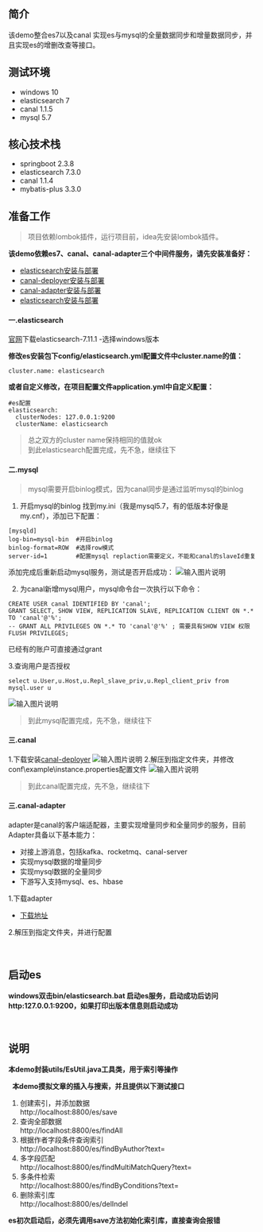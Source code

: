 ## 简介
该demo整合es7以及canal 实现es与mysql的全量数据同步和增量数据同步，并且实现es的增删改查等接口。

## 测试环境
* windows 10
* elasticsearch 7
* canal 1.1.5
* mysql 5.7
## 核心技术栈
* springboot 2.3.8
* elasticsearch 7.3.0
* canal 1.1.4
* mybatis-plus 3.3.0

## 准备工作

> 项目依赖lombok插件，运行项目前，idea先安装lombok插件。

 **该demo依赖es7、canal、canal-adapter三个中间件服务，请先安装准备好：**

- [elasticsearch安装与部署](https://blog.csdn.net/jixieguang/article/details/110621561)
- [canal-deployer安装与部署](https://blog.csdn.net/jixieguang/article/details/110621561)
- [canal-adapter安装与部署](https://blog.csdn.net/jixieguang/article/details/110621561)
- [elasticsearch安装与部署](https://blog.csdn.net/jixieguang/article/details/110621561)


#### 一.elasticsearch
[官网](https://www.elastic.co/cn/downloads/elasticsearch)下载elasticsearch-7.11.1 -选择windows版本

**修改es安装包下config/elasticsearch.yml配置文件中cluster.name的值：**
```properties
cluster.name: elasticsearch
```

**或者自定义修改，在项目配置文件application.yml中自定义配置：**

```properties
#es配置
elasticsearch:
  clusterNodes: 127.0.0.1:9200
  clusterName: elasticsearch
```
> 总之双方的cluster name保持相同的值就ok  
> 到此elasticsearch配置完成，先不急，继续往下

#### 二.mysql

> mysql需要开启binlog模式，因为canal同步是通过监听mysql的binlog

1. 开启mysql的binlog
找到my.ini（我是mysql5.7，有的低版本好像是my.cnf），添加已下配置：

```
[mysqld]
log-bin=mysql-bin  #开启binlog
binlog-format=ROW  #选择row模式
server-id=1        #配置mysql replaction需要定义，不能和canal的slaveId重复
```
添加完成后重新启动mysql服务，测试是否开启成功：
![输入图片说明](https://images.gitee.com/uploads/images/2021/0331/153739_8f7d8482_4951941.png "1617176241(1).png")

2. 为canal新增mysql用户，mysql命令台一次执行以下命令：

```
CREATE USER canal IDENTIFIED BY 'canal';  
GRANT SELECT, SHOW VIEW, REPLICATION SLAVE, REPLICATION CLIENT ON *.* TO 'canal'@'%';
-- GRANT ALL PRIVILEGES ON *.* TO 'canal'@'%' ; 需要具有SHOW VIEW 权限
FLUSH PRIVILEGES;
```
已经有的账户可直接通过grant

3.查询用户是否授权

`select u.User,u.Host,u.Repl_slave_priv,u.Repl_client_priv from mysql.user u`

![输入图片说明](https://images.gitee.com/uploads/images/2021/0331/155234_25fbb76a_4951941.png "1617177136(1).png")

> 到此mysql配置完成，先不急，继续往下

#### 三.canal

1.下载安装[canal-deployer](https://github.com/alibaba/canal/releases/tag/canal-1.1.5-alpha-2)
![输入图片说明](https://images.gitee.com/uploads/images/2021/0331/152154_67e1204b_4951941.png "1617175292(1).png")
2.解压到指定文件夹，并修改conf\example\instance.properties配置文件
![输入图片说明](https://images.gitee.com/uploads/images/2021/0331/154421_d211bd99_4951941.png "1617176638(1).png")
> 到此canal配置完成，先不急，继续往下

#### 三.canal-adapter 
adapter是canal的客户端适配器，主要实现增量同步和全量同步的服务，目前Adapter具备以下基本能力：

- 对接上游消息，包括kafka、rocketmq、canal-server
- 实现mysql数据的增量同步
- 实现mysql数据的全量同步
- 下游写入支持mysql、es、hbase

1.下载adapter
- [下载地址](https://github.com/alibaba/canal/releases/tag/canal-1.1.5-alpha-2)

2.解压到指定文件夹，并进行配置

&nbsp;
## 启动es
**windows双击bin/elasticsearch.bat 启动es服务，启动成功后访问http:127.0.0.1:9200，如果打印出版本信息则启动成功**

&nbsp;
## 说明
**本demo封装utils/EsUtil.java工具类，用于索引等操作**


&nbsp;
**本demo摸拟文章的插入与搜索，并且提供以下测试接口**

1. 创建索引，并添加数据  
http://localhost:8800/es/save 
2. 查询全部数据  
http://localhost:8800/es/findAll    
3. 根据作者字段条件查询索引  
http://localhost:8800/es/findByAuthor?text=
4. 多字段匹配  
http://localhost:8800/es/findMultiMatchQuery?text=  
5. 多条件检索   
http://localhost:8800/es/findByConditions?text=
6. 删除索引库  
http://localhost:8800/es/delIndel

**es初次启动后，必须先调用save方法初始化索引库，直接查询会报错**
